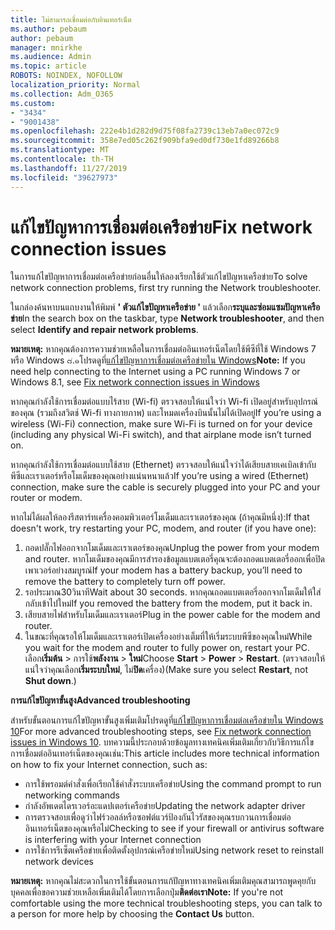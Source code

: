 ```yaml
---
title: ไม่สามารถเชื่อมต่อกับอินเทอร์เน็ต
ms.author: pebaum
author: pebaum
manager: mnirkhe
ms.audience: Admin
ms.topic: article
ROBOTS: NOINDEX, NOFOLLOW
localization_priority: Normal
ms.collection: Adm_O365
ms.custom:
- "3434"
- "9001438"
ms.openlocfilehash: 222e4b1d282d9d75f08fa2739c13eb7a0ec072c9
ms.sourcegitcommit: 358e7ed05c262f909bfa9ed0df730e1fd89266b8
ms.translationtype: MT
ms.contentlocale: th-TH
ms.lasthandoff: 11/27/2019
ms.locfileid: "39627973"
---
```

# <a name="fix-network-connection-issues"></a><span data-ttu-id="023d1-102">แก้ไขปัญหาการเชื่อมต่อเครือข่าย</span><span class="sxs-lookup"><span data-stu-id="023d1-102">Fix network connection issues</span></span>

<span data-ttu-id="023d1-103">ในการแก้ไขปัญหาการเชื่อมต่อเครือข่ายก่อนอื่นให้ลองเรียกใช้ตัวแก้ไขปัญหาเครือข่าย</span><span class="sxs-lookup"><span data-stu-id="023d1-103">To solve network connection problems, first try running the Network troubleshooter.</span></span> 

<span data-ttu-id="023d1-104">ในกล่องค้นหาบนแถบงานให้พิมพ์ **' ตัวแก้ไขปัญหาเครือข่าย '** แล้วเลือก**ระบุและซ่อมแซมปัญหาเครือข่าย**</span><span class="sxs-lookup"><span data-stu-id="023d1-104">In the search box on the taskbar, type **Network troubleshooter**, and then select **Identify and repair network problems**.</span></span>

<span data-ttu-id="023d1-105">**หมายเหตุ:** หากคุณต้องการความช่วยเหลือในการเชื่อมต่ออินเทอร์เน็ตโดยใช้พีซีที่ใช้ Windows 7 หรือ Windows ๘.๑โปรดดูที่[แก้ไขปัญหาการเชื่อมต่อเครือข่ายใน Windows](https://support.microsoft.com/help/15287)</span><span class="sxs-lookup"><span data-stu-id="023d1-105">**Note:** If you need help connecting to the Internet using a PC running Windows 7 or Windows 8.1, see [Fix network connection issues in Windows](https://support.microsoft.com/help/15287)</span></span> 

<span data-ttu-id="023d1-106">หากคุณกำลังใช้การเชื่อมต่อแบบไร้สาย (Wi-fi) ตรวจสอบให้แน่ใจว่า Wi-fi เปิดอยู่สำหรับอุปกรณ์ของคุณ (รวมถึงสวิตช์ Wi-fi ทางกายภาพ) และโหมดเครื่องบินนั้นไม่ได้เปิดอยู่</span><span class="sxs-lookup"><span data-stu-id="023d1-106">If you’re using a wireless (Wi-Fi) connection, make sure Wi-Fi is turned on for your device (including any physical Wi-Fi switch), and that airplane mode isn’t turned on.</span></span>

<span data-ttu-id="023d1-107">หากคุณกำลังใช้การเชื่อมต่อแบบใช้สาย (Ethernet) ตรวจสอบให้แน่ใจว่าได้เสียบสายเคเบิลเข้ากับพีซีและเราเตอร์หรือโมเด็มของคุณอย่างแน่นหนาแล้ว</span><span class="sxs-lookup"><span data-stu-id="023d1-107">If you’re using a wired (Ethernet) connection, make sure the cable is securely plugged into your PC and your router or modem.</span></span>

<span data-ttu-id="023d1-108">หากไม่ได้ผลให้ลองรีสตาร์ทเครื่องคอมพิวเตอร์โมเด็มและเราเตอร์ของคุณ (ถ้าคุณมีหนึ่ง):</span><span class="sxs-lookup"><span data-stu-id="023d1-108">If that doesn't work, try restarting your PC, modem, and router (if you have one):</span></span>

1. <span data-ttu-id="023d1-109">ถอดปลั๊กไฟออกจากโมเด็มและเราเตอร์ของคุณ</span><span class="sxs-lookup"><span data-stu-id="023d1-109">Unplug the power from your modem and router.</span></span> <span data-ttu-id="023d1-110">หากโมเด็มของคุณมีการสำรองข้อมูลแบตเตอรี่คุณจะต้องถอดแบตเตอรี่ออกเพื่อปิดเพาเวอร์อย่างสมบูรณ์</span><span class="sxs-lookup"><span data-stu-id="023d1-110">If your modem has a battery backup, you’ll need to remove the battery to completely turn off power.</span></span>
2. <span data-ttu-id="023d1-111">รอประมาณ30วินาที</span><span class="sxs-lookup"><span data-stu-id="023d1-111">Wait about 30 seconds.</span></span> <span data-ttu-id="023d1-112">หากคุณถอดแบตเตอรี่ออกจากโมเด็มให้ใส่กลับเข้าไปใหม่</span><span class="sxs-lookup"><span data-stu-id="023d1-112">If you removed the battery from the modem, put it back in.</span></span>
3. <span data-ttu-id="023d1-113">เสียบสายไฟสำหรับโมเด็มและเราเตอร์</span><span class="sxs-lookup"><span data-stu-id="023d1-113">Plug in the power cable for the modem and router.</span></span>
4. <span data-ttu-id="023d1-114">ในขณะที่คุณรอให้โมเด็มและเราเตอร์เปิดเครื่องอย่างเต็มที่ให้เริ่มระบบพีซีของคุณใหม่</span><span class="sxs-lookup"><span data-stu-id="023d1-114">While you wait for the modem and router to fully power on, restart your PC.</span></span> <span data-ttu-id="023d1-115">เลือก**เริ่มต้น** > การใช้**พลังงาน** > **ใหม่**</span><span class="sxs-lookup"><span data-stu-id="023d1-115">Choose **Start** > **Power** > **Restart**.</span></span> <span data-ttu-id="023d1-116">(ตรวจสอบให้แน่ใจว่าคุณเลือก**เริ่มระบบใหม่**, ไม่**ปิด**เครื่อง)</span><span class="sxs-lookup"><span data-stu-id="023d1-116">(Make sure you select **Restart**, not **Shut down**.)</span></span>

<span data-ttu-id="023d1-117">**การแก้ไขปัญหาขั้นสูง**</span><span class="sxs-lookup"><span data-stu-id="023d1-117">**Advanced troubleshooting**</span></span>

<span data-ttu-id="023d1-118">สำหรับขั้นตอนการแก้ไขปัญหาขั้นสูงเพิ่มเติมโปรดดูที่[แก้ไขปัญหาการเชื่อมต่อเครือข่ายใน Windows 10](https://support.microsoft.com/help/10741?ocid=SMC10741%2F)</span><span class="sxs-lookup"><span data-stu-id="023d1-118">For more advanced troubleshooting steps, see [Fix network connection issues in Windows 10](https://support.microsoft.com/help/10741?ocid=SMC10741%2F).</span></span> <span data-ttu-id="023d1-119">บทความนี้ประกอบด้วยข้อมูลทางเทคนิคเพิ่มเติมเกี่ยวกับวิธีการแก้ไขการเชื่อมต่ออินเทอร์เน็ตของคุณเช่น:</span><span class="sxs-lookup"><span data-stu-id="023d1-119">This article includes more technical information on how to fix your Internet connection, such as:</span></span>

- <span data-ttu-id="023d1-120">การใช้พรอมต์คำสั่งเพื่อเรียกใช้คำสั่งระบบเครือข่าย</span><span class="sxs-lookup"><span data-stu-id="023d1-120">Using the command prompt to run networking commands</span></span>
- <span data-ttu-id="023d1-121">กำลังอัพเดตไดรเวอร์อะแดปเตอร์เครือข่าย</span><span class="sxs-lookup"><span data-stu-id="023d1-121">Updating the network adapter driver</span></span>
- <span data-ttu-id="023d1-122">การตรวจสอบเพื่อดูว่าไฟร์วอลล์หรือซอฟต์แวร์ป้องกันไวรัสของคุณรบกวนการเชื่อมต่ออินเทอร์เน็ตของคุณหรือไม่</span><span class="sxs-lookup"><span data-stu-id="023d1-122">Checking to see if your firewall or antivirus software is interfering with your Internet connection</span></span>
- <span data-ttu-id="023d1-123">การใช้การรีเซ็ตเครือข่ายเพื่อติดตั้งอุปกรณ์เครือข่ายใหม่</span><span class="sxs-lookup"><span data-stu-id="023d1-123">Using network reset to reinstall network devices</span></span>

<span data-ttu-id="023d1-124">**หมายเหตุ:** หากคุณไม่สะดวกในการใช้ขั้นตอนการแก้ปัญหาทางเทคนิคเพิ่มเติมคุณสามารถพูดคุยกับบุคคลเพื่อขอความช่วยเหลือเพิ่มเติมได้โดยการเลือกปุ่ม**ติดต่อเรา**</span><span class="sxs-lookup"><span data-stu-id="023d1-124">**Note:** If you're not comfortable using the more technical troubleshooting steps, you can talk to a person for more help by choosing the **Contact Us** button.</span></span>